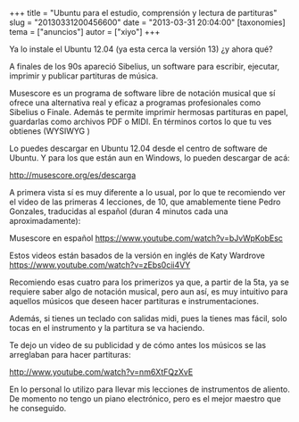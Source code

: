 +++
title = "Ubuntu para el estudio, comprensión y lectura de partituras"
slug = "20130331200456600"
date = "2013-03-31 20:04:00"
[taxonomies]
tema = ["anuncios"]
autor = ["xiyo"]
+++

Ya lo instale el Ubuntu 12.04 (ya esta cerca la versión 13) ¿y ahora
qué?

A finales de los 90s apareció Sibelius, un software para escribir,
ejecutar, imprimir y publicar partituras de música.

Musescore es un programa de software libre de notación musical que sí
ofrece una alternativa real y eficaz a programas profesionales como
Sibelius o Finale. Además te permite imprimir hermosas partituras en
papel, guardarlas como archivos PDF o MIDI. En términos cortos lo que tu
ves obtienes (WYSIWYG )

Lo puedes descargar en Ubuntu 12.04 desde el centro de software de
Ubuntu. Y para los que están aun en Windows, lo pueden descargar de acá:

<a href="http://musescore.org/es/descarga">http://musescore.org/es/descarga</a>

A primera vista sí es muy diferente a lo usual, por lo que te recomiendo
ver el video de las primeras 4 lecciones, de 10, que amablemente tiene
Pedro Gonzales, traducidas al español (duran 4 minutos cada una
aproximadamente):

<!-- more -->
Musescore en español
<a href="https://www.youtube.com/watch?v=bJvWpKobEsc">https://www.youtube.com/watch?v=bJvWpKobEsc</a>

Estos videos están basados de la versión en inglés de Katy Wardrove
<a href="https://www.youtube.com/watch?v=zEbs0cii4VY">https://www.youtube.com/watch?v=zEbs0cii4VY</a>

Recomiendo esas cuatro para los primerizos ya que, a partir de la 5ta,
ya se requiere saber algo de notación musical, pero aun así, es muy
intuitivo para aquellos músicos que deseen hacer partituras e
instrumentaciones.

Además, si tienes un teclado con salidas midi, pues la tienes mas fácil,
solo tocas en el instrumento y la partitura se va haciendo.

Te dejo un video de su publicidad y de cómo antes los músicos se las
arreglaban para hacer partituras:

<a href="http://www.youtube.com/watch?v=nm6XtFQzXvE">http://www.youtube.com/watch?v=nm6XtFQzXvE</a>

En lo personal lo utilizo para llevar mis lecciones de instrumentos de
aliento. De momento no tengo un piano electrónico, pero es el mejor
maestro que he conseguido.


